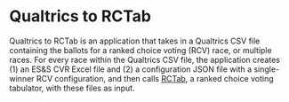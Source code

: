 # Qualtrics to RCTab

Qualtrics to RCTab is an application that takes in a Qualtrics CSV file containing the ballots for a ranked choice voting (RCV) race, or multiple races. For every race within the Qualtrics CSV file, the application creates (1) an ES&S CVR Excel file and (2) a configuration JSON file with a single-winner RCV configuration, and then calls [RCTab](https://www.rcvresources.org/rctab), a ranked choice voting tabulator, with these files as input.
